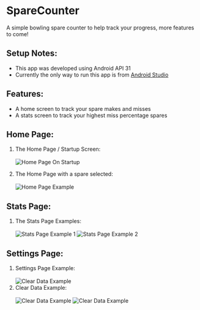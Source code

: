 # SpareCounter
A simple bowling spare counter to help track your progress, more features to come!

## Setup Notes:
- This app was developed using Android API 31
- Currently the only way to run this app is from [Android Studio](https://developer.android.com/studio/install?gclid=CjwKCAjwzuqgBhAcEiwAdj5dRnl_odtFigyCERXn4KioqKmYjJvRF9-OFJQ9WcZuNd0vGJHBqJrMxRoCYNYQAvD_BwE&gclsrc=aw.ds)

## Features:
- A home screen to track your spare makes and misses
- A stats screen to track your highest miss percentage spares

## Home Page:
1. The Home Page / Startup Screen:<br><br>
![Home Page On Startup](/images/homepage1.png "Home Page On Startup")

2. The Home Page with a spare selected:<br><br>
![Home Page Example](/images/homepage2.png "Home Page Example")

## Stats Page:
1. The Stats Page Examples:<br><br>
![Stats Page Example 1](/images/statspage1.png "Stats Page Example 1")
![Stats Page Example 2](/images/statspage2.png "Stats Page Example 2")

## Settings Page:
1. Settings Page Example:<br><br>
![Clear Data Example](/images/settingspage1.png "Clear Data Example")
2. Clear Data Example:<br><br>
![Clear Data Example](/images/settingspage2.png "Clear Data Example")
![Clear Data Example](/images/settingspage3.png "Clear Data Example")
